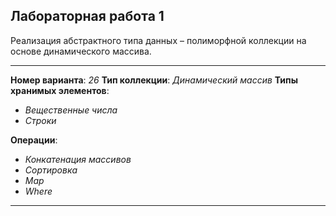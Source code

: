 ## Лабораторная работа 1
Реализация абстрактного типа данных – полиморфной коллекции на основе динамического массива.

---

**Номер варианта**: _26_ **Тип коллекции**: _Динамический массив_ **Типы хранимых элементов**:

- _Вещественные числа_
- _Строки_ 

**Операции**:
- _Конкатенация массивов_
- _Сортировка_
- _Map_
- _Where_

---
